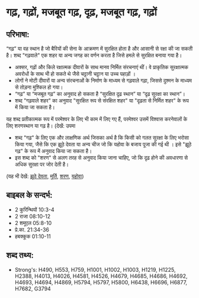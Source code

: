 # गढ़, गढ़ों, मजबूत गढ़, दृढ़, मजबूत गढ़, गढ़ों #

## परिभाषा: ##

“गढ़” या वह स्थान है जो बैरियों की सेना के आक्रमण में सुरक्षित होता है और आसानी से रक्षा की जा सकती है। शब्द "गढ़वाले" एक शहर या अन्य जगह का वर्णन करता है जिसे हमले से सुरक्षित बनाया गया है।

* अक्सर, गढ़ों और किले रक्षात्मक दीवारों के साथ मानव निर्मित संरचनाएं थीं। वे प्राकृतिक सुरक्षात्मक अवरोधों के साथ भी हो सकते थे जैसे चट्टानी चट्टान या उच्च पहाड़ों ।
* लोगों ने मोटी दीवारों या अन्य संरचनाओं के निर्माण के माध्यम से गढ़वाले गढ़ा, जिससे दुश्मन के माध्यम से तोड़ना मुश्किल हो गया।
* “गढ़” या “मजबूत गढ़” का अनुवाद हो सकता है “सुरक्षित दृढ़ स्थान” या “दृढ़ सुरक्षा का स्थान”।
* शब्द "गढ़वाले शहर" का अनुवाद "सुरक्षित रूप से संरक्षित शहर" या "दृढ़ता से निर्मित शहर" के रूप में किया जा सकता है।

यह शब्द प्रतीकात्मक रूप में परमेश्वर के लिए भी काम में लिए गए हैं, परमेश्वर उसमें विश्वास करनेवालों के लिए शरणस्थान या गढ़ है। (देखें: उपमा

* शब्द "गढ़" के लिए एक और लाक्षणिक अर्थ जिसका अर्थ है कि किसी को गलत सुरक्षा के लिए भरोसा किया गया, जैसे कि एक झूठे देवता या अन्य चीज जो कि यहोवा के बजाय पूजा की गई थी । इसे "झूठे गढ़" के रूप में अनुवाद किया जा सकता है।
* इस शब्द को "शरण" से अलग तरह से अनुवाद किया जाना चाहिए, जो कि दृढ़ होने की अवधारणा से अधिक सुरक्षा पर जोर देती है।

(यह भी देखें: [झूठे देवता](../falsegod.md), [मूर्ति](../idol.md), [शरण](../refuge.md), [यहोवा](../yahweh.md))

## बाइबल के सन्दर्भ: ##

* 2 कुरिन्थियों 10:3-4
* 2 राजा 08:10-12
* 2 शमूएल 05:8-10
* प्रे.का. 21:34-36
* हबक्कूक 01:10-11

## शब्द तथ्य: ##

* Strong's: H490, H553, H759, H1001, H1002, H1003, H1219, H1225, H2388, H4013, H4026, H4581, H4526, H4679, H4685, H4686, H4692, H4693, H4694, H4869, H5794, H5797, H5800, H6438, H6696, H6877, H7682, G3794
